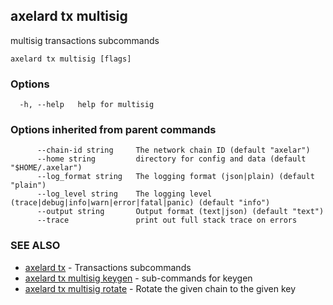 ## axelard tx multisig

multisig transactions subcommands

```
axelard tx multisig [flags]
```

### Options

```
  -h, --help   help for multisig
```

### Options inherited from parent commands

```
      --chain-id string     The network chain ID (default "axelar")
      --home string         directory for config and data (default "$HOME/.axelar")
      --log_format string   The logging format (json|plain) (default "plain")
      --log_level string    The logging level (trace|debug|info|warn|error|fatal|panic) (default "info")
      --output string       Output format (text|json) (default "text")
      --trace               print out full stack trace on errors
```

### SEE ALSO

- [axelard tx](axelard_tx.md)	 - Transactions subcommands
- [axelard tx multisig keygen](axelard_tx_multisig_keygen.md)	 - sub-commands for keygen
- [axelard tx multisig rotate](axelard_tx_multisig_rotate.md)	 - Rotate the given chain to the given key
